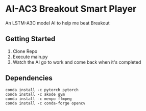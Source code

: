 # AI-AC3 Breakout Smart Player
An LSTM-A3C model AI to help me beat Breakout

## Getting Started
1. Clone Repo
2. Execute main.py
3. Watch the AI go to work and come back when it's completed

## Dependencies
    conda install -c pytorch pytorch
    conda install -c akode gym
    conda install -c menpo ffmpeg
    conda install -c conda-forge opencv
